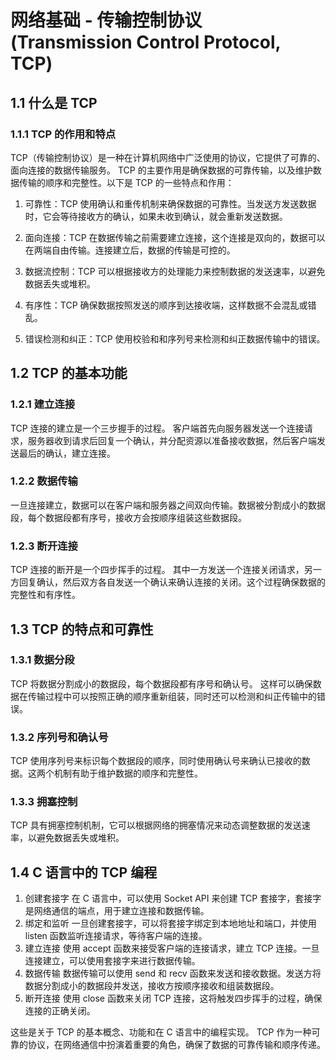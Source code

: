 # 网络基础 - 传输控制协议 (Transmission Control Protocol, TCP)

## 1.1 什么是 TCP

### 1.1.1 TCP 的作用和特点

TCP（传输控制协议）是一种在计算机网络中广泛使用的协议，它提供了可靠的、面向连接的数据传输服务。
TCP 的主要作用是确保数据的可靠传输，以及维护数据传输的顺序和完整性。以下是 TCP 的一些特点和作用：

1. 可靠性：TCP 使用确认和重传机制来确保数据的可靠性。当发送方发送数据时，它会等待接收方的确认，如果未收到确认，就会重新发送数据。

2. 面向连接：TCP 在数据传输之前需要建立连接，这个连接是双向的，数据可以在两端自由传输。连接建立后，数据的传输是可控的。

3. 数据流控制：TCP 可以根据接收方的处理能力来控制数据的发送速率，以避免数据丢失或堆积。

4. 有序性：TCP 确保数据按照发送的顺序到达接收端，这样数据不会混乱或错乱。

5. 错误检测和纠正：TCP 使用校验和和序列号来检测和纠正数据传输中的错误。

## 1.2 TCP 的基本功能

### 1.2.1 建立连接

TCP 连接的建立是一个三步握手的过程。
客户端首先向服务器发送一个连接请求，服务器收到请求后回复一个确认，并分配资源以准备接收数据，然后客户端发送最后的确认，建立连接。

### 1.2.2 数据传输

一旦连接建立，数据可以在客户端和服务器之间双向传输。数据被分割成小的数据段，每个数据段都有序号，接收方会按顺序组装这些数据段。

### 1.2.3 断开连接

TCP 连接的断开是一个四步挥手的过程。
其中一方发送一个连接关闭请求，另一方回复确认，然后双方各自发送一个确认来确认连接的关闭。这个过程确保数据的完整性和有序性。

## 1.3 TCP 的特点和可靠性

### 1.3.1 数据分段

TCP 将数据分割成小的数据段，每个数据段都有序号和确认号。
这样可以确保数据在传输过程中可以按照正确的顺序重新组装，同时还可以检测和纠正传输中的错误。

### 1.3.2 序列号和确认号

TCP 使用序列号来标识每个数据段的顺序，同时使用确认号来确认已接收的数据。这两个机制有助于维护数据的顺序和完整性。

### 1.3.3 拥塞控制

TCP 具有拥塞控制机制，它可以根据网络的拥塞情况来动态调整数据的发送速率，以避免数据丢失或堆积。

## 1.4 C 语言中的 TCP 编程

1. 创建套接字
   在 C 语言中，可以使用 Socket API 来创建 TCP 套接字，套接字是网络通信的端点，用于建立连接和数据传输。
2. 绑定和监听
   一旦创建套接字，可以将套接字绑定到本地地址和端口，并使用 listen 函数监听连接请求，等待客户端的连接。
3. 建立连接
   使用 accept 函数来接受客户端的连接请求，建立 TCP 连接。一旦连接建立，可以使用套接字来进行数据传输。
4. 数据传输
   数据传输可以使用 send 和 recv 函数来发送和接收数据。发送方将数据分割成小的数据段并发送，接收方按顺序接收和组装数据段。
5. 断开连接
   使用 close 函数来关闭 TCP 连接，这将触发四步挥手的过程，确保连接的正确关闭。

这些是关于 TCP 的基本概念、功能和在 C 语言中的编程实现。
TCP 作为一种可靠的协议，在网络通信中扮演着重要的角色，确保了数据的可靠传输和顺序传递。
